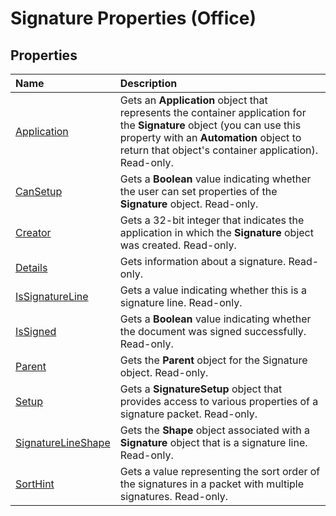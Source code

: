 
# Signature Properties (Office)

## Properties



|**Name**|**Description**|
|:-----|:-----|
| [Application](fc445340-37a7-f9df-49a6-1489ac49b5f6.md)|Gets an  **Application** object that represents the container application for the **Signature** object (you can use this property with an **Automation** object to return that object's container application). Read-only.|
| [CanSetup](6c4903e9-2fd0-3947-aeb1-c0bc9c437fe7.md)|Gets a  **Boolean** value indicating whether the user can set properties of the **Signature** object. Read-only.|
| [Creator](f0b89afe-1aee-d0bb-8756-40396e662b6d.md)|Gets a 32-bit integer that indicates the application in which the  **Signature** object was created. Read-only.|
| [Details](c5de710a-876f-8eb4-ec46-21359b8d4bf4.md)|Gets information about a signature. Read-only.|
| [IsSignatureLine](88ed582d-ee3c-7aaa-cb46-90098f6968a9.md)|Gets a value indicating whether this is a signature line. Read-only.|
| [IsSigned](ddaa2ad6-26ce-35d7-ed69-9faef04b7a31.md)|Gets a  **Boolean** value indicating whether the document was signed successfully. Read-only.|
| [Parent](0b30078a-8f03-48b6-2b72-b3f2ddfaa76f.md)|Gets the  **Parent** object for the Signature object. Read-only.|
| [Setup](9ccfd72f-af1c-a0d5-3a8f-97ee58bda211.md)|Gets a  **SignatureSetup** object that provides access to various properties of a signature packet. Read-only.|
| [SignatureLineShape](8ba372b9-40f9-bc9c-03de-97827b0c257d.md)|Gets the  **Shape** object associated with a **Signature** object that is a signature line. Read-only.|
| [SortHint](9554cf10-85ab-508c-a13e-08b9504bdd1a.md)|Gets a value representing the sort order of the signatures in a packet with multiple signatures. Read-only.|
